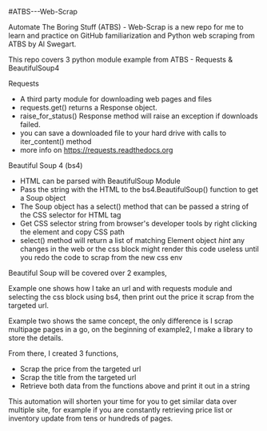 #ATBS---Web-Scrap

Automate The Boring Stuff (ATBS) - Web-Scrap is a new repo for me to learn and practice on GitHub familiarization and Python web scraping from ATBS by Al Swegart.

This repo covers 3 python module example from ATBS - Requests & BeautifulSoup4


Requests
 - A third party module for downloading web pages and files
 - requests.get() returns a Response object.
 - raise_for_status() Response method will raise an exception if downloads failed.
 - you can save a downloaded file to your hard drive with calls to iter_content() method
 - more info on https://requests.readthedocs.org

Beautiful Soup 4 (bs4)
- HTML can be parsed with BeautifulSoup Module
- Pass the string with the HTML to the bs4.BeautifulSoup() function to get a Soup object
- The Soup object has a select() method that can be passed a string of the CSS selector for HTML tag
- Get CSS selector string from browser's developer tools by right clicking the element and copy CSS path
- select() method will return a list of matching Element object
*hint* any changes in the web or the css block might render this code useless until you redo the code to scrap from the new css env

Beautiful Soup will be covered over 2 examples, 

Example one shows how I take an url and with requests module and selecting the css block using bs4, then print out the price it scrap from the targeted url.

Example two shows the same concept, the only difference is I scrap multipage pages in a go, on the beginning of example2, I make a library to store the details.

From there, I created 3 functions,
- Scrap the price from the targeted url
- Scrap the title from the targeted url
- Retrieve both data from the functions above and print it out in a string

This automation will shorten your time for you to get similar data over multiple site, for example if you are constantly retrieving price list or inventory update from tens or hundreds of pages.



